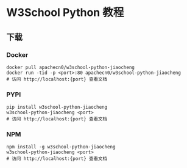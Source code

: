 # W3School Python 教程

## 下载

### Docker

```
docker pull apachecn0/w3school-python-jiaocheng
docker run -tid -p <port>:80 apachecn0/w3school-python-jiaocheng
# 访问 http://localhost:{port} 查看文档
```

### PYPI

```
pip install w3school-python-jiaocheng
w3school-python-jiaocheng <port>
# 访问 http://localhost:{port} 查看文档
```

### NPM

```
npm install -g w3school-python-jiaocheng
w3school-python-jiaocheng <port>
# 访问 http://localhost:{port} 查看文档
```